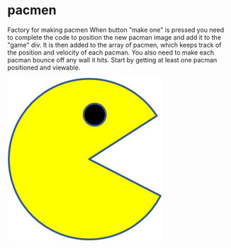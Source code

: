 # pacmen

Factory for making pacmen
When button "make one" is pressed you need to complete the code
to position the new pacman image and add it to the "game" div. It is then added to the array of pacmen, which keeps track of the position and velocity of each pacman.
You also need to make each pacman bounce off any wall it hits.
Start by getting at least one pacman positioned and viewable.

<img src="PacMan1.png">
